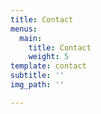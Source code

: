 ```yaml
---
title: Contact
menus:
  main:
    title: Contact
    weight: 5
template: contact
subtitle: ''
img_path: ''

---
```

